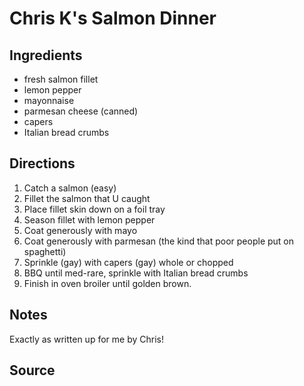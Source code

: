 # Chris K's Salmon Dinner

## Ingredients

- fresh salmon fillet
- lemon pepper
- mayonnaise
- parmesan cheese (canned)
- capers
- Italian bread crumbs

## Directions

1. Catch a salmon (easy)
2. Fillet the salmon that U caught
3. Place fillet skin down on a foil tray
4. Season fillet with lemon pepper
5. Coat generously with mayo
6. Coat generously with parmesan (the kind that poor people put on spaghetti)
7. Sprinkle (gay) with capers (gay) whole or chopped
8. BBQ until med-rare, sprinkle with Italian bread crumbs
9. Finish in oven broiler until golden brown.

## Notes
Exactly as written up for me by Chris!  

## Source